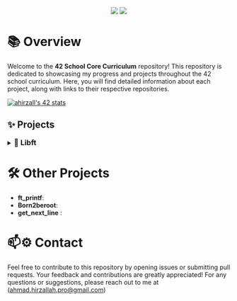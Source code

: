 <p align="center">
   <img src="https://img.shields.io/badge/42%20School%20Core%20Curriculum-Progress-green?style=for-the-badge"/>
   <img src="https://img.shields.io/github/last-commit/AhmadHirzallah/42-school-Core-Curriculum?style=for-the-badge&color=blue"/>
</p>


# 📚 Overview

Welcome to the **42 School Core Curriculum** repository! This repository is dedicated to showcasing my progress and projects throughout the 42 school curriculum. Here, you will find detailed information about each project, along with links to their respective repositories.

[![ahirzall's 42 stats](https://badge.mediaplus.ma/darkblue/ahirzall?1337Badge=off&UM6P=off)](https://github.com/oakoudad/badge42)


## ✨ Projects

<details>
  <summary><h3 style="display: inline;">📌 Libft</h3></summary>

  <p align="center">
     <img src="https://img.shields.io/badge/Libft-125%2F100-brightgreen?style=flat-square" alt="Libft Score"/>
     <img src="https://img.shields.io/badge/language-C-blue.svg?style=flat-square" alt="Language C"/>
  </p>

  <p>Libft is a foundational project in the 42 school curriculum. The aim is to recreate essential C standard library functions along with additional utilities. This experience enhances understanding of C programming and prepares students for more complex projects.</p>

  <div align="right" style="margin-top: 20px; border-top: 1px solid #eaecef; padding-top: 10px;">
<strong>🔗 Visit:</strong> 
<a href="https://github.com/AhmadHirzallah/Libft" style="text-decoration: none; font-weight: bold;">📂 Libft Project repository</a> 
for detailed information about the project, source files, and compilation instructions.
  </div>
</details>


# 🛠️ Other Projects

- **ft_printf**: 
- **Born2beroot**: 
- **get_next_line** : 

# 📫⚙️ Contact
Feel free to contribute to this repository by opening issues or submitting pull requests. Your feedback and contributions are greatly appreciated!
For any questions or suggestions, please reach out to me at (ahmad.hirzallah.pro@gmail.com)
